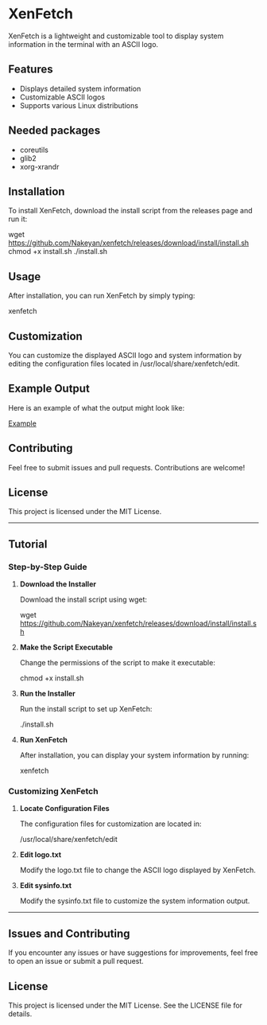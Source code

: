 # XenFetch

XenFetch is a lightweight and customizable tool to display system information in the terminal with an ASCII logo.

## Features

- Displays detailed system information
- Customizable ASCII logos
- Supports various Linux distributions

## Needed packages
- coreutils
- glib2
- xorg-xrandr

## Installation

To install XenFetch, download the install script from the releases page and run it:

wget https://github.com/Nakeyan/xenfetch/releases/download/install/install.sh
chmod +x install.sh
./install.sh

## Usage

After installation, you can run XenFetch by simply typing:

xenfetch

## Customization

You can customize the displayed ASCII logo and system information by editing the configuration files located in /usr/local/share/xenfetch/edit.

## Example Output

Here is an example of what the output might look like:

[Example](https://imgur.com/a/T0cMa7V)

## Contributing

Feel free to submit issues and pull requests. Contributions are welcome!

## License

This project is licensed under the MIT License.

---

## Tutorial

### Step-by-Step Guide

1. **Download the Installer**

   Download the install script using wget:

   wget https://github.com/Nakeyan/xenfetch/releases/download/install/install.sh

2. **Make the Script Executable**

   Change the permissions of the script to make it executable:

   chmod +x install.sh

3. **Run the Installer**

   Run the install script to set up XenFetch:

   ./install.sh

4. **Run XenFetch**

   After installation, you can display your system information by running:

   xenfetch

### Customizing XenFetch

1. **Locate Configuration Files**

   The configuration files for customization are located in:

   /usr/local/share/xenfetch/edit

2. **Edit logo.txt**

   Modify the logo.txt file to change the ASCII logo displayed by XenFetch.

3. **Edit sysinfo.txt**

   Modify the sysinfo.txt file to customize the system information output.

---

## Issues and Contributing

If you encounter any issues or have suggestions for improvements, feel free to open an issue or submit a pull request.

## License

This project is licensed under the MIT License. See the LICENSE file for details.
